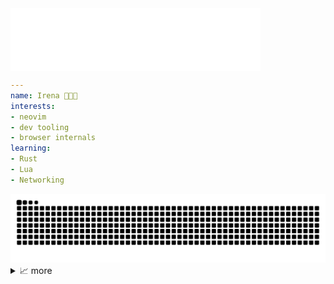 <!-- Animated SVG was generated using https://github.com/DenverCoder1/readme-typing-svg -->
<img align="center" src="./hi-there.svg" alt="Typing SVG" />

```yaml
---
name: Irena 👩🏻‍💻
interests:
- neovim
- dev tooling
- browser internals
learning:
- Rust
- Lua
- Networking

```

<picture>
  <source media="(prefers-color-scheme: dark)" srcset="https://raw.githubusercontent.com/rensftw/rensftw/output/github-contribution-grid-snake-dark.svg">
  <source media="(prefers-color-scheme: light)" srcset="https://raw.githubusercontent.com/rensftw/rensftw/output/github-contribution-grid-snake.svg">
  <img alt="github contribution grid snake animation" src="https://raw.githubusercontent.com/rensftw/rensftw/output/github-contribution-grid-snake.svg">
</picture>

<details>
<summary>📈 more</summary>
<table width="2000">
    <tr>
        <td width="2000">
            <img align="center" width="100%" alt="🦑" src="https://raw.githubusercontent.com/rensftw/rensftw/output/metrics.svg">
        </td>
    </tr>
</table>

<table width="2000">
    <tr>
        <td width="2000">
           <img src="https://github-trophies.vercel.app/?username=rensftw&rank=SECRET,SSS,SS,S,AAA,AA&row=2&column=9&theme=tokyonight">
        </td>
    </tr>
</table>
</details>

<!--
**rensftw/rensftw** is a ✨ _special_ ✨ repository because its `README.md` (this file) appears on your GitHub profile.

Here are some ideas to get you started:

- 🔭 I’m currently working on ...
- 🌱 I’m currently learning ...
- 👯 I’m looking to collaborate on ...
- 🤔 I’m looking for help with ...
- 💬 Ask me about ...
- 📫 How to reach me: ...
- 😄 Pronouns: ...
- ⚡ Fun fact: ...
-->
